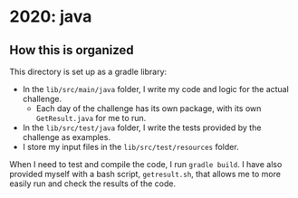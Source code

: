 # 2020: java

## How this is organized
This directory is set up as a gradle library:
- In the `lib/src/main/java` folder, I write my code and logic for the actual challenge.
	- Each day of the challenge has its own package, with its own `GetResult.java` for me to run.
- In the `lib/src/test/java` folder, I write the tests provided by the challenge as examples.
- I store my input files in the `lib/src/test/resources` folder.

When I need to test and compile the code, I run `gradle build`.
I have also provided myself with a bash script, `getresult.sh`, 
that allows me to more easily run and check the results of the code.
